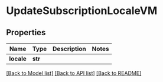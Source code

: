 # UpdateSubscriptionLocaleVM


## Properties
Name | Type | Description | Notes
------------ | ------------- | ------------- | -------------
**locale** | **str** |  | 

[[Back to Model list]](../README.md#documentation-for-models) [[Back to API list]](../README.md#documentation-for-api-endpoints) [[Back to README]](../README.md)


